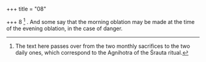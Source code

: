+++
title = "08"

+++
8 [^8] . And some say that the morning oblation may be made at the time of the evening oblation, in the case of danger.


[^8]:  The text here passes over from the two monthly sacrifices to the two daily ones, which correspond to the Agnihotra of the Śrauta ritual.
